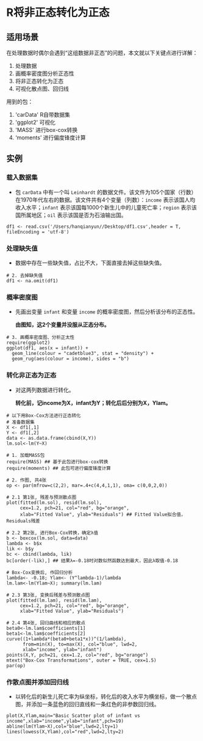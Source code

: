 # R将非正态转化为正态

## 适用场景

  在处理数据时偶尔会遇到“这组数据非正态”的问题，本文就以下关键点进行详解：<br>
  1. 处理数据<br>
  2. 画概率密度图分析正态性<br>
  3. 将非正态转化为正态<br>
  4. 可视化散点图、回归线<br>
  
  用到的包：<br>
  1. 'carData' R自带数据集<br>
  2. 'ggplot2' 可视化<br>
  3. 'MASS' 进行box-cox转换<br>
  4. ‘moments’ 进行偏度锋度计算<br>
  
## 实例

### 载入数据集

- 包 `carData` 中有一个叫 `Leinhardt` 的数据文件。该文件为105个国家（行数）在1970年代左右的数据。该文件共有4个变量（列数）：`income` 表示该国人均收入水平；`infant` 表示该国每1000个新生儿中的儿童死亡率；`region` 表示该国所属地区；`oil` 表示该国是否为石油输出国。

``` 
df1 <- read.csv('/Users/hanqianyun//Desktop/df1.csv',header = T, fileEncoding = 'utf-8')
```

### 处理缺失值

- 数据中存在一些缺失值，占比不大，下面直接去掉这些缺失值。

``` 
# 2. 去掉缺失值
df1 <- na.omit(df1)
```

### 概率密度图

- 先画出变量 `infant` 和变量 `income` 的概率密度图，然后分析该分布的正态性。

    **由图知，这2个变量并没服从正态分布。**
  
``` 
# 3. 画概率密度图、分析正太性
require(ggplot2)
ggplot(df1, aes(x = infant)) +
  geom_line(colour = "cadetblue3", stat = "density") +
  geom_rug(aes(colour = income), sides = "b")
```

### 转化非正态为正态

- 对这两列数据进行转化。

    **转化前，记income为X，infant为Y；转化后后分别为X，Ylam。**
    
``` 
# 以下用Box-Cox方法进行正态转化
# 准备数据集
X <- df1[,1]
Y <- df1[,2]
data <- as.data.frame(cbind(X,Y))
lm.sol<-lm(Y~X)

# 1. 加载MASS包
require(MASS) ## 基于此包进行box-cox转换
require(moments) ## 此包可进行偏度锋度计算

# 2. 作图, 共4张
op <- par(mfrow=c(2,2), mar=.4+c(4,4,1,1), oma= c(0,0,2,0))

# 2.1 第1张, 残差与预测散点图
plot(fitted(lm.sol), resid(lm.sol), 
     cex=1.2, pch=21, col="red", bg="orange", 
     xlab="Fitted Value", ylab="Residuals") ## Fitted Value拟合值，Residuals残差

# 2.2 第2张, 进行Box-Cox转换，确定λ值
b <- boxcox(lm.sol, data=data)
lambda <- b$x
lik <- b$y
bc <- cbind(lambda, lik)
bc[order(-lik),] ## 结果λ=-0.18时对数似然函数达到最大，因此λ取值-0.18

# Box-Cox变换后, 作回归分析
lambda<- -0.18; Ylam<- (Y^lambda-1)/lambda
lm.lam<-lm(Ylam~X); summary(lm.lam)

# 2.3 第3张, 变换后残差与预测散点图
plot(fitted(lm.lam), resid(lm.lam), 
     cex=1.2, pch=21, col="red", bg="orange", 
     xlab="Fitted Value", ylab="Residuals")

# 2.4 第4张, 回归曲线和相应的散点
beta0<-lm.lam$coefficients[1]
beta1<-lm.lam$coefficients[2]
curve((1+lambda*(beta0+beta1*x))^(1/lambda), 
      from=min(X), to=max(X), col="blue", lwd=2, 
      xlab="income", ylab="infant")
points(X,Y, pch=21, cex=1.2, col="red", bg="orange")
mtext("Box-Cox Transformations", outer = TRUE, cex=1.5)
par(op)
```

### 作散点图并添加回归线

- 以转化后的新生儿死亡率为纵坐标，转化后的收入水平为横坐标，做一个散点图，并添加一条蓝色的回归直线和一条红色的非参数回归线。

``` 
plot(X,Ylam,main="Basic Scatter plot of infant vs income",xlab="income",ylab="infant",pch=19)
abline(lm(Ylam~X),col="blue",lwd=2,lty=1)
lines(lowess(X,Ylam),col="red",lwd=2,lty=2)
```
